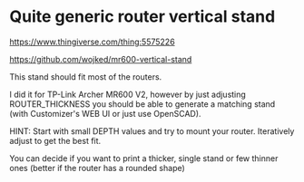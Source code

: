 # Quite generic router vertical stand

https://www.thingiverse.com/thing:5575226

https://github.com/wojked/mr600-vertical-stand

This stand should fit most of the routers.

I did it for TP-Link Archer MR600 V2, however by just adjusting ROUTER_THICKNESS you should be able to generate a matching stand (with Customizer's WEB UI or just use OpenSCAD).

HINT: Start with small DEPTH values and try to mount your router. 
Iteratively adjust to get the best fit.

You can decide if you want to print a thicker, single stand or few thinner ones (better if the router has a rounded shape)
